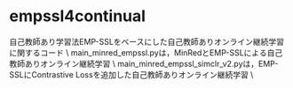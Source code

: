 # empssl4continual
自己教師あり学習法EMP-SSLをベースにした自己教師ありオンライン継続学習に関するコード \\
main_minred_empssl.pyは，MinRedとEMP-SSLによる自己教師ありオンライン継続学習 \\
main_minred_empssl_simclr_v2.pyは，EMP-SSLにContrastive Lossを追加した自己教師ありオンライン継続学習 \\
